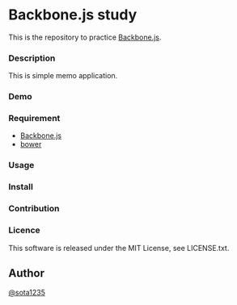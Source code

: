 Backbone.js study
====

This is the repository to practice [Backbone.js](http://backbonejs.org/).

### Description

This is simple memo application.

### Demo

### Requirement

- [Backbone.js](http://backbonejs.org/)
- [bower](http://bower.io/)

### Usage

### Install

### Contribution

### Licence

This software is released under the MIT License, see LICENSE.txt.

## Author

[@sota1235](https://github.com/sota1235)
